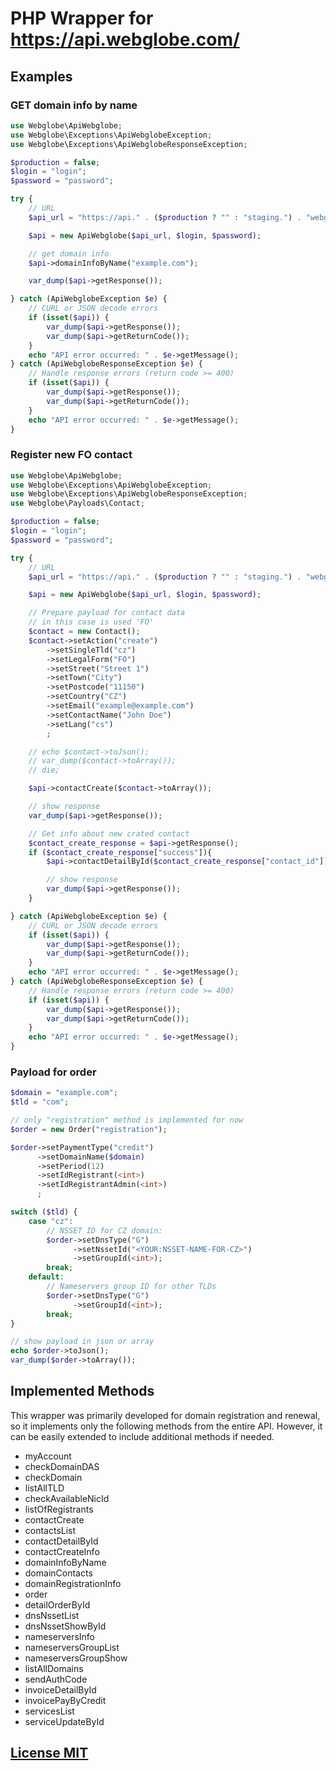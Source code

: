 # PHP Wrapper for <https://api.webglobe.com/>

## Examples

### GET domain info by name

```php
use Webglobe\ApiWebglobe;
use Webglobe\Exceptions\ApiWebglobeException;
use Webglobe\Exceptions\ApiWebglobeResponseException;

$production = false; 
$login = "login";
$password = "password";

try {
    // URL
    $api_url = "https://api." . ($production ? "" : "staging.") . "webglobe.com";

    $api = new ApiWebglobe($api_url, $login, $password);

    // get domain info
    $api->domainInfoByName("example.com");

    var_dump($api->getResponse());

} catch (ApiWebglobeException $e) {
    // CURL or JSON decode errors
    if (isset($api)) {
        var_dump($api->getResponse());
        var_dump($api->getReturnCode());
    }
    echo "API error occurred: " . $e->getMessage();
} catch (ApiWebglobeResponseException $e) {
    // Handle response errors (return code >= 400)
    if (isset($api)) {
        var_dump($api->getResponse());
        var_dump($api->getReturnCode());
    }
    echo "API error occurred: " . $e->getMessage();
}

```

### Register new FO contact

```php
use Webglobe\ApiWebglobe;
use Webglobe\Exceptions\ApiWebglobeException;
use Webglobe\Exceptions\ApiWebglobeResponseException;
use Webglobe\Payloads\Contact;

$production = false; 
$login = "login";
$password = "password";

try {
    // URL
    $api_url = "https://api." . ($production ? "" : "staging.") . "webglobe.com";

    $api = new ApiWebglobe($api_url, $login, $password);

    // Prepare payload for contact data
    // in this case is used 'FO'
    $contact = new Contact();
    $contact->setAction("create")
        ->setSingleTld("cz")
        ->setLegalForm("FO")
        ->setStreet("Street 1")
        ->setTown("City")
        ->setPostcode("11150")
        ->setCountry("CZ")
        ->setEmail("example@example.com")
        ->setContactName("John Doe")
        ->setLang("cs")
        ;

    // echo $contact->toJson();
    // var_dump($contact->toArray());
    // die;

    $api->contactCreate($contact->toArray());

    // show response
    var_dump($api->getResponse());

    // Get info about new crated contact
    $contact_create_response = $api->getResponse();
    if ($contact_create_response["success"]){
        $api->contactDetailById($contact_create_response["contact_id"]);

        // show response
        var_dump($api->getResponse());
    }

} catch (ApiWebglobeException $e) {
    // CURL or JSON decode errors
    if (isset($api)) {
        var_dump($api->getResponse());
        var_dump($api->getReturnCode());
    }
    echo "API error occurred: " . $e->getMessage();
} catch (ApiWebglobeResponseException $e) {
    // Handle response errors (return code >= 400)
    if (isset($api)) {
        var_dump($api->getResponse());
        var_dump($api->getReturnCode());
    }
    echo "API error occurred: " . $e->getMessage();
}
```

### Payload for order

```php
$domain = "example.com";
$tld = "com";

// only "registration" method is implemented for now
$order = new Order("registration");

$order->setPaymentType("credit")
      ->setDomainName($domain)
      ->setPeriod(12)
      ->setIdRegistrant(<int>)
      ->setIdRegistrantAdmin(<int>)
      ;

switch ($tld) {
    case "cz":
        // NSSET ID for CZ domain:
        $order->setDnsType("G")
              ->setNssetId("<YOUR:NSSET-NAME-FOR-CZ>")
              ->setGroupId(<int>);
        break;
    default:
        // Nameservers group ID for other TLDs
        $order->setDnsType("G")
              ->setGroupId(<int>);
        break;
}

// show payload in json or array
echo $order->toJson();
var_dump($order->toArray());

```

## Implemented Methods

This wrapper was primarily developed for domain registration and renewal, so it implements only the following methods from the entire API. However, it can be easily extended to include additional methods if needed.

- myAccount
- checkDomainDAS
- checkDomain
- listAllTLD
- checkAvailableNicId
- listOfRegistrants
- contactCreate
- contactsList
- contactDetailById
- contactCreateInfo
- domainInfoByName
- domainContacts
- domainRegistrationInfo
- order
- detailOrderById
- dnsNssetList
- dnsNssetShowById
- nameserversInfo
- nameserversGroupList
- nameserversGroupShow
- listAllDomains
- sendAuthCode
- invoiceDetailById
- invoicePayByCredit
- servicesList
- serviceUpdateById

## [License MIT](LICENSE.md)
